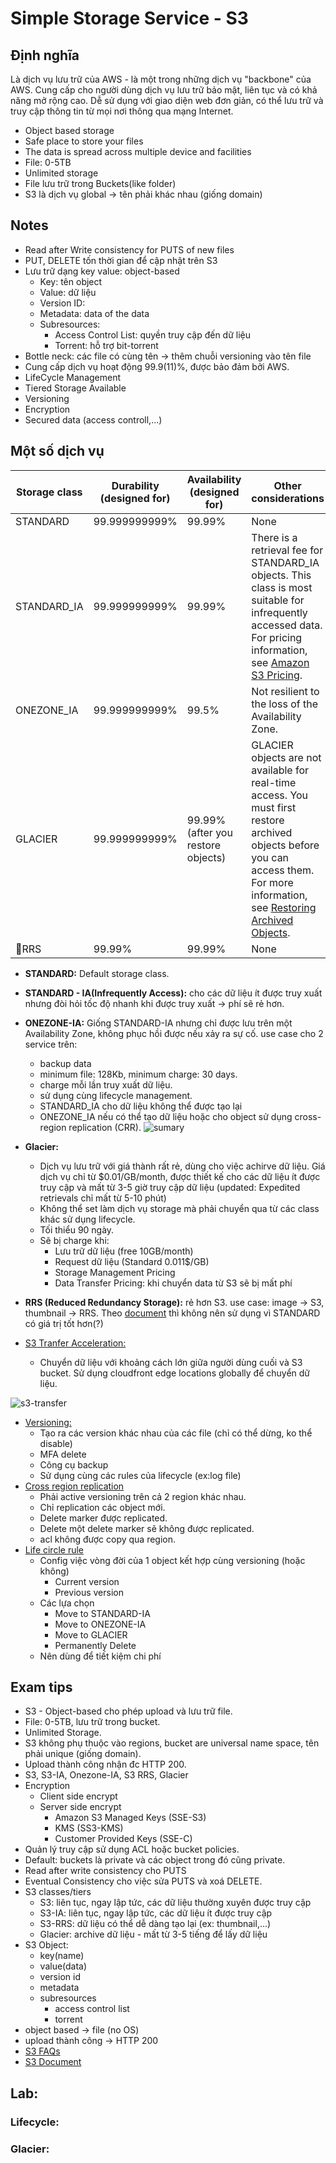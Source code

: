 
# Simple Storage Service - S3
## Định nghĩa
Là dịch vụ lưu trữ của AWS - là một trong những dịch vụ "backbone" của AWS.
Cung cấp cho người dùng dịch vụ lưu trữ bảo mật, liên tục và có khả năng mở rộng cao.
Dễ sử dụng với giao diện web đơn giản, có thể lưu trữ và truy cập thông tin từ mọi nơi thông qua mạng Internet.
- Object based storage
- Safe place to store your files
- The data is spread across multiple device and facilities
- File: 0-5TB
- Unlimited storage
- File lưu trữ trong Buckets(like folder)
- S3 là dịch vụ global → tên phải khác nhau (giống domain)

## Notes
- Read after Write consistency for PUTS of new files
- PUT, DELETE tốn thời gian để cập nhật trên S3
- Lưu trữ dạng key value: object-based
  - Key: tên object
  - Value: dữ liệu
  - Version ID:
  - Metadata: data of the data
  - Subresources:
    - Access Control List: quyền truy cập đến dữ liệu
    - Torrent: hỗ trợ bit-torrent
- Bottle neck: các file có cùng tên → thêm chuỗi versioning vào tên file
- Cung cấp dịch vụ hoạt động 99.9(11)%, được bảo đảm bởi AWS.
- LifeCycle Management
- Tiered Storage Available
- Versioning
- Encryption
- Secured data (access controll,...)

## Một số dịch vụ

| Storage class |Durability (designed for) |Availability (designed for) | Other considerations|
|--|--|--|--|
|STANDARD  |99.999999999%  | 99.99%| None|
|STANDARD_IA  |99.999999999%  | 99.99%| There is a retrieval fee for STANDARD_IA objects. This class is most suitable for infrequently accessed data. For pricing information, see  [Amazon S3 Pricing](https://aws.amazon.com/s3/pricing/).|
|ONEZONE_IA  |99.999999999%  | 99.5%| Not resilient to the loss of the Availability Zone.|
|GLACIER  |99.999999999%  | 99.99% (after you restore objects)| GLACIER objects are not available for real-time access. You must first restore archived objects before you can access them. For more information, see  [Restoring Archived Objects](https://docs.aws.amazon.com/AmazonS3/latest/dev/restoring-objects.html).|
|RRS  |99.99%  | 99.99%| None|

- **STANDARD:** Default storage class.
- **STANDARD - IA(Infrequently Access):** cho các dữ liệu ít được truy xuất nhưng đòi hỏi tốc độ nhanh khi được truy xuất → phí sẽ rẻ hơn.
- **ONEZONE-IA:** Giống STANDARD-IA nhưng chỉ được lưu trên một Availability Zone, không phục hồi được nếu xảy ra sự cố.
  use case cho 2 service trên:
  - backup data
  - minimum file: 128Kb, minimum charge: 30 days.
  - charge mỗi lần truy xuất dữ liệu.
  - sử dụng cùng lifecycle management.
  - STANDARD_IA cho dữ liệu không thể được tạo lại
  - ONEZONE_IA nếu có thể tạo dữ liệu hoặc cho object sử dụng cross-region replication (CRR).
![sumary](https://scontent-nrt1-1.xx.fbcdn.net/v/t1.0-9/30415074_10214034525211460_4901245154381266944_n.jpg?_nc_cat=0&oh=ee7f12083ec93550a16d3e4fc1361c57&oe=5B6F819D)
- **Glacier:**
  - Dịch vụ lưu trữ với giá thành rất rẻ, dùng cho việc achirve dữ liệu. Giá dịch vụ chỉ từ $0.01/GB/month, được thiết kế cho các dữ liệu ít được truy cập và mất từ 3-5 giờ truy cập dữ liệu (updated: Expedited retrievals chỉ mất từ 5-10 phút)
  - Không thể set làm dịch vụ storage mà phải chuyển qua từ các class khác sử dụng lifecycle.
  - Tối thiểu 90 ngày.
  - Sẽ bị charge khi:
    - Lưu trữ dữ liệu (free 10GB/month)
    - Request dữ liệu (Standard 0.011$/GB)
    - Storage Management Pricing
    - Data Transfer Pricing: khi chuyển data từ S3  sẽ bị mất phí

- **RRS (Reduced Redundancy Storage):** rẻ hơn S3. use case: image → S3, thumbnail → RRS. Theo [document](https://docs.aws.amazon.com/AmazonS3/latest/dev/storage-class-intro.html) thì không nên sử dụng vì STANDARD có giá trị tốt hơn(?)

- [S3 Tranfer Acceleration:](https://s3-accelerate-speedtest.s3-accelerate.amazonaws.com/en/accelerate-speed-comparsion.html)
  - Chuyển dữ liệu với khoảng cách lớn giữa người dùng cuối và S3 bucket. Sử dụng cloudfront edge locations globally để chuyển dữ liệu.

![s3-transfer](https://scontent-nrt1-1.xx.fbcdn.net/v/t1.0-9/30531121_10214034591013105_4791603684515512320_n.jpg?_nc_cat=0&oh=57d21d0c74a2dd97e35a6f02678c5d43&oe=5B6F0D21)

- [Versioning:](https://docs.aws.amazon.com/AmazonS3/latest/dev/Versioning.html)
  - Tạo ra các version khác nhau của các file (chỉ có thể dừng, ko thể disable)
  - MFA delete
  - Công cụ backup
  - Sử dụng cùng các rules của lifecycle (ex:log file)
- [Cross region replication](https://docs.aws.amazon.com/AmazonS3/latest/dev/crr.html)
  - Phải active versioning trên cả 2 region khác nhau.
  - Chỉ replication các object mới.
  - Delete marker được replicated.
  - Delete một delete marker sẽ không được replicated.
  - acl không được copy qua region.
- [Life circle rule](https://docs.aws.amazon.com/AmazonS3/latest/dev/object-lifecycle-mgmt.html)
  - Config việc vòng đời của 1 object kết hợp cùng versioning (hoặc không)
    - Current version
    - Previous version
  - Các lựa chọn
    - Move to STANDARD-IA
    - Move to ONEZONE-IA
    - Move to GLACIER
    - Permanently Delete
  - Nên dùng để tiết kiệm chi phí

## Exam tips
- S3 - Object-based cho phép upload và lưu trữ file.
- File: 0-5TB, lưu trữ trong bucket.
- Unlimited Storage.
- S3 không phụ thuộc vào regions, bucket are universal name space, tên phải unique (giống domain).
- Upload thành công nhận đc HTTP 200.
- S3, S3-IA, Onezone-IA, S3 RRS, Glacier
- Encryption
  - Client side encrypt
  - Server side encrypt
    - Amazon S3 Managed Keys (SSE-S3)
    - KMS (SS3-KMS)
    - Customer Provided Keys (SSE-C)
- Quản lý truy cập sử dụng ACL hoặc bucket policies.
- Default: buckets là private và các object trong đó cũng private.
- Read after write consistency cho PUTS
- Eventual Consistency cho việc sửa PUTS và xoá DELETE.
- S3 classes/tiers
  - S3: liên tục, ngay lập tức, các dữ liệu thường xuyên được truy cập
  - S3-IA: liên tục, ngay lập tức, các dữ liệu ít được truy cập
  - S3-RRS: dữ liệu có thể dễ dàng tạo lại (ex: thumbnail,...)
  - Glacier: archive dữ liệu - mất từ 3-5 tiếng để lấy dữ liệu
- S3 Object:
  - key(name)
  - value(data)
  - version id
  - metadata
  - subresources
    - access control list
    - torrent
- object based → file (no OS)
- upload thành công → HTTP 200
- [S3 FAQs](https://aws.amazon.com/s3/faqs/)
- [S3 Document](https://docs.aws.amazon.com/AmazonS3/latest)

## Lab:
### Lifecycle:

### Glacier:
